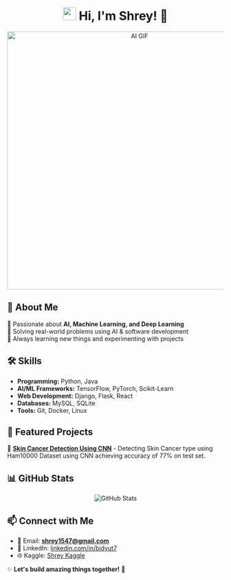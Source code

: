 <h1 align="center">
  <img src="https://media.giphy.com/media/hvRJCLFzcasrR4ia7z/giphy.gif" width="30px"/>
  Hi, I'm Shrey! 👋
</h1>

<p align="center">
  <img src="https://media.giphy.com/media/13HgwGsXF0aiGY/giphy.gif" width="600px" alt="AI GIF"/>
</p>

## 🚀 About Me  
🔹 Passionate about **AI, Machine Learning, and Deep Learning**  
🔹 Solving real-world problems using AI & software development  
🔹 Always learning new things and experimenting with projects  

## 🛠 Skills  
- **Programming:** Python, Java 
- **AI/ML Frameworks:** TensorFlow, PyTorch, Scikit-Learn  
- **Web Development:** Django, Flask, React  
- **Databases:** MySQL, SQLite  
- **Tools:** Git, Docker, Linux  

## 📌 Featured Projects  
🔹 [**Skin Cancer Detection Using CNN**]([https://github.com/Bidyut7/FSLAKWS](https://github.com/Bidyut7/skin-disease-detection)) - Detecting Skin Cancer type using Ham10000 Dataset using CNN achieving accuracy of 77% on test set. 
<!--🔹 [**Malware Detection Using Graph Neural Networks**](https://github.com/Bidyut7/GNN-Malware) - Using GNNs to detect malware in milliseconds -->
<!--🔹 [**Intelligent Personal Finance Assistant**](https://github.com/Bidyut7/Finance-AI) - AI-powered personal finance tracker -->

## 📊 GitHub Stats  
<p align="center">
  <img src="https://github-readme-stats.vercel.app/api?username=Bidyut7&show_icons=true&theme=tokyonight" alt="GitHub Stats" />
</p>

## 📫 Connect with Me  
- 📧 Email: **shrey1547@gmail.com**  
- 🔗 LinkedIn: [linkedin.com/in/bidyut7]([https://linkedin.com/in/bidyut7](https://www.linkedin.com/in/shrey-sharma-8a9425269/))  
- 🌐 Kaggle: [Shrey Kaggle]([https://your-portfolio-link.com](https://www.kaggle.com/shreysharma07))  

✨ **Let's build amazing things together!** 🚀
